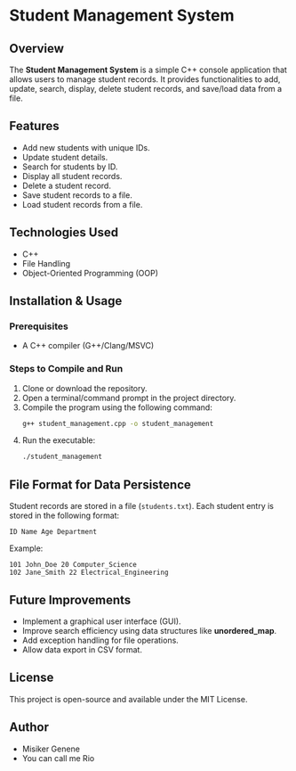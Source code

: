 # Student Management System

## Overview
The **Student Management System** is a simple C++ console application that allows users to manage student records. It provides functionalities to add, update, search, display, delete student records, and save/load data from a file.

## Features
- Add new students with unique IDs.
- Update student details.
- Search for students by ID.
- Display all student records.
- Delete a student record.
- Save student records to a file.
- Load student records from a file.

## Technologies Used
- C++
- File Handling
- Object-Oriented Programming (OOP)

## Installation & Usage
### Prerequisites
- A C++ compiler (G++/Clang/MSVC)

### Steps to Compile and Run
1. Clone or download the repository.
2. Open a terminal/command prompt in the project directory.
3. Compile the program using the following command:
   ```sh
   g++ student_management.cpp -o student_management
   ```
4. Run the executable:
   ```sh
   ./student_management
   ```

## File Format for Data Persistence
Student records are stored in a file (`students.txt`). Each student entry is stored in the following format:
```
ID Name Age Department
```
Example:
```
101 John_Doe 20 Computer_Science
102 Jane_Smith 22 Electrical_Engineering
```

## Future Improvements
- Implement a graphical user interface (GUI).
- Improve search efficiency using data structures like **unordered_map**.
- Add exception handling for file operations.
- Allow data export in CSV format.

## License
This project is open-source and available under the MIT License.

## Author
* Misiker Genene
* You can call me Rio

